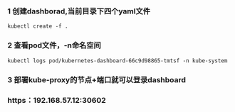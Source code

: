 ### 1 创建dashborad,当前目录下四个yaml文件
```
kubectl create -f .
```
### 2 查看pod文件，-n命名空间
```
kubectl logs pod/kubernetes-dashboard-66c9d98865-tmtsf -n kube-system
```
### 3 部署kube-proxy的节点+端口就可以登录dashboard
###  https：192.168.57.12:30602

